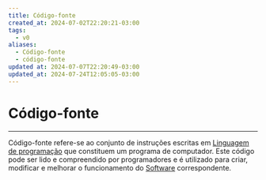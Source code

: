 ```yaml
---
title: Código-fonte
created_at: 2024-07-02T22:20:21-03:00
tags:
  - v0
aliases:
  - Código-fonte
  - código-fonte
updated at: 2024-07-07T22:20:49-03:00
updated_at: 2024-07-24T12:05:05-03:00
---
```

# Código-fonte
---
Código-fonte refere-se ao conjunto de instruções escritas em [Linguagem de programação](_insight/2024/07/2024-07-08-Linguagem_de_programacao.md) que constituem um programa de computador. Este código pode ser lido e compreendido por programadores e é utilizado para criar, modificar e melhorar o funcionamento do [Software](2024-07-02-Software.md) correspondente.